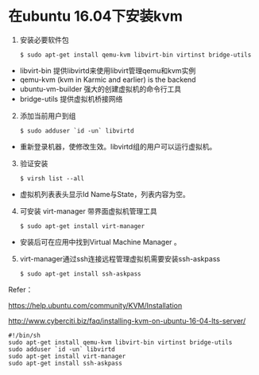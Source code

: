 # 在ubuntu 16.04下安装kvm

1. 安装必要软件包

     ```$ sudo apt-get install qemu-kvm libvirt-bin virtinst bridge-utils```
 - libvirt-bin 提供libvirtd来使用libvirt管理qemu和kvm实例
 - qemu-kvm (kvm in Karmic and earlier) is the backend
 - ubuntu-vm-builder 强大的创建虚拟机的命令行工具
 - bridge-utils 提供虚拟机桥接网络
 
2. 添加当前用户到组

    ```$ sudo adduser `id -un` libvirtd```
 - 重新登录机器，使修改生效。libvirtd组的用户可以运行虚拟机。

3. 验证安装

    ```$ virsh list --all```
 - 虚拟机列表表头显示Id Name与State，列表内容为空。

4. 可安装 virt-manager 带界面虚拟机管理工具

    ```$ sudo apt-get install virt-manager```
 - 安装后可在应用中找到Virtual Machine Manager 。

5. virt-manager通过ssh连接远程管理虚拟机需要安装ssh-askpass

    ```$ sudo apt-get install ssh-askpass```

Refer：

https://help.ubuntu.com/community/KVM/Installation

http://www.cyberciti.biz/faq/installing-kvm-on-ubuntu-16-04-lts-server/ 

```
#!/bin/sh
sudo apt-get install qemu-kvm libvirt-bin virtinst bridge-utils
sudo adduser `id -un` libvirtd
sudo apt-get install virt-manager
sudo apt-get install ssh-askpass
```
